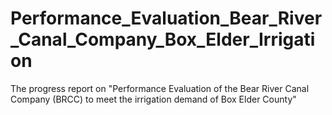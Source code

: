 # Performance_Evaluation_Bear_River_Canal_Company_Box_Elder_Irrigation
The progress report on "Performance Evaluation of the Bear River Canal Company (BRCC) to meet the irrigation demand of Box Elder County"
